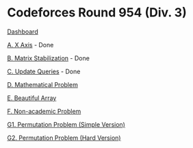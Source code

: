 # Codeforces Round 954 (Div. 3)

[Dashboard](https://codeforces.com/contest/1986)

[A. X Axis](https://codeforces.com/contest/1986/problem/A) - Done

[B. Matrix Stabilization](https://codeforces.com/contest/1986/problem/B) - Done

[C. Update Queries](https://codeforces.com/contest/1986/problem/C) - Done

[D. Mathematical Problem](https://codeforces.com/contest/1986/problem/D)

[E. Beautiful Array](https://codeforces.com/contest/1986/problem/E)

[F. Non-academic Problem](https://codeforces.com/contest/1986/problem/F)

[G1. Permutation Problem (Simple Version)](https://codeforces.com/contest/1986/problem/G1)

[G2. Permutation Problem (Hard Version)](https://codeforces.com/contest/1986/problem/G2)
